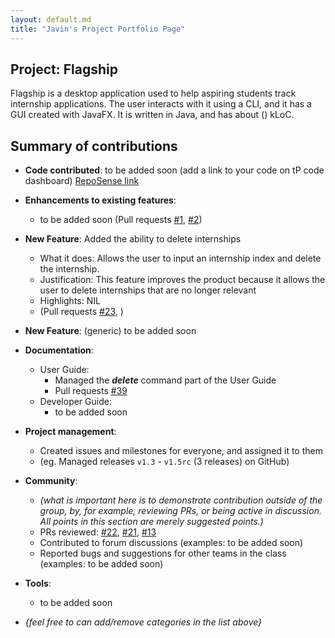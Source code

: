 ```yaml
---
layout: default.md
title: "Javin's Project Portfolio Page"
---
```


## Project: Flagship

Flagship is a desktop application used to help aspiring students track internship applications. The user interacts with it using a CLI, and it has a GUI created with JavaFX. It is written in Java, and has about () kLoC.

## Summary of contributions

* **Code contributed**: to be added soon (add a link to your code on tP code dashboard) [RepoSense link]()

* **Enhancements to existing features**:
    * to be added soon (Pull requests [\#1](), [\#2]())

* **New Feature**: Added the ability to delete internships
    * What it does: Allows the user to input an internship index and delete the internship.
    * Justification: This feature improves the product because it allows the user to delete internships that are no longer relevant
    * Highlights: NIL
  * (Pull requests [\#23](https://github.com/AY2324S1-CS2103T-W17-1/tp/pull/23), )

* **New Feature**: (generic) to be added soon

* **Documentation**:
    * User Guide:
      * Managed the _**delete**_ command part of the User Guide 
      * Pull requests [\#39](https://github.com/AY2324S1-CS2103T-W17-1/tp/pull/39)
    * Developer Guide:
        * to be added soon

* **Project management**:
    * Created issues and milestones for everyone, and assigned it to them
    * (eg. Managed releases `v1.3` - `v1.5rc` (3 releases) on GitHub)

* **Community**:
    * *(what is important here is to demonstrate contribution outside of the group, by, for example, reviewing PRs, or being active in discussion. All points in this section are merely suggested points.)*
    * PRs reviewed: [\#22](https://github.com/AY2324S1-CS2103T-W17-1/tp/pull/22), [\#21](https://github.com/AY2324S1-CS2103T-W17-1/tp/pull/21), [\#13](https://github.com/AY2324S1-CS2103T-W17-1/tp/pull/13) 
    * Contributed to forum discussions (examples: to be added soon)
    * Reported bugs and suggestions for other teams in the class (examples: to be added soon)

* **Tools**:
    * to be added soon

* _{feel free to can add/remove categories in the list above}_

